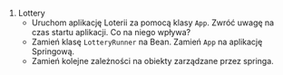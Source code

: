 1. Lottery
    * Uruchom aplikację Loterii za pomocą klasy `App`. Zwróć uwagę na czas startu aplikacji. Co na niego wpływa?
    * Zamień klasę `LotteryRunner` na Bean. Zamień `App` na aplikację Springową.
    * Zamień kolejne zależności na obiekty zarządzane przez springa.
    

